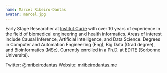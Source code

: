 ```yaml
---
name: Marcel Ribeiro-Dantas
avatar: marcel.jpg
---
```


Early Stage Researcher at [Institut Curie](https://intstitut-curie.org) with
over 10 years of experience in the field of biomedical engineering and health
informatics. Areas of interest include Causal Inference, Artificial
Intelligence, and Data Science. Degrees in Computer and Automation Engineering
(Eng), Big Data (Grad degree), and Bioinformatics (MSc). Currently enrolled in a
Ph.D. at EDITE (Sorbonne Université).

Twitter: [@mribeirodantas](https://twitter.com/mribeirodantas) Website:
[mribeirodantas.me](https://mribeirodantas.me)

